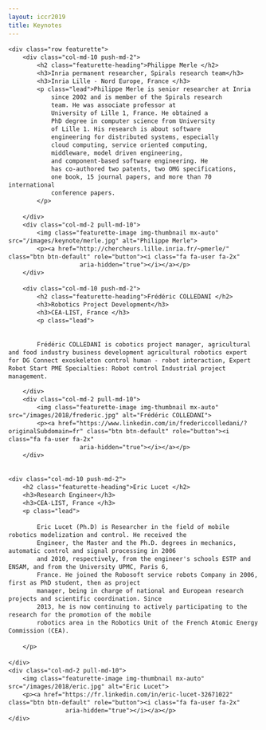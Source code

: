 ```yaml
---
layout: iccr2019
title: Keynotes
---
```


<div class="container marketing">

    <div class="row featurette">
        <div class="col-md-10 push-md-2">
            <h2 class="featurette-heading">Philippe Merle </h2>
            <h3>Inria permanent researcher, Spirals research team</h3>
            <h3>Inria Lille - Nord Europe, France </h3>
            <p class="lead">Philippe Merle is senior researcher at Inria
                since 2002 and is member of the Spirals research
                team. He was associate professor at
                University of Lille 1, France. He obtained a
                PhD degree in computer science from University
                of Lille 1. His research is about software
                engineering for distributed systems, especially
                cloud computing, service oriented computing,
                middleware, model driven engineering,
                and component-based software engineering. He
                has co-authored two patents, two OMG specifications,
                one book, 15 journal papers, and more than 70 international
                conference papers.
            </p>

        </div>
        <div class="col-md-2 pull-md-10">
            <img class="featurette-image img-thumbnail mx-auto" src="/images/keynote/merle.jpg" alt="Philippe Merle">
            <p><a href="http://chercheurs.lille.inria.fr/~pmerle/" class="btn btn-default" role="button"><i class="fa fa-user fa-2x"
                        aria-hidden="true"></i></a></p>
        </div>

        <div class="col-md-10 push-md-2">
            <h2 class="featurette-heading">Frédéric COLLEDANI </h2>
            <h3>Robotics Project Development</h3>
            <h3>CEA-LIST, France </h3>
            <p class="lead">


            Frédéric COLLEDANI is cobotics project manager, agricultural and food industry business development agricultural robotics expert for DG Connect exoskeleton control human - robot interaction, Expert Robot Start PME Specialties: Robot control Industrial project management.

</p>

        </div>
        <div class="col-md-2 pull-md-10">
            <img class="featurette-image img-thumbnail mx-auto" src="/images/2018/frederic.jpg" alt="Frédéric COLLEDANI">
            <p><a href="https://www.linkedin.com/in/fredericcolledani/?originalSubdomain=fr" class="btn btn-default" role="button"><i class="fa fa-user fa-2x"
                        aria-hidden="true"></i></a></p>
        </div>


    <div class="col-md-10 push-md-2">
        <h2 class="featurette-heading">Eric Lucet </h2>
        <h3>Research Engineer</h3>
        <h3>CEA-LIST, France </h3>
        <p class="lead">

            Eric Lucet (Ph.D) is Researcher in the field of mobile robotics modelization and control. He received the
            Engineer, the Master and the Ph.D. degrees in mechanics, automatic control and signal processing in 2006
            and 2010, respectively, from the engineer's schools ESTP and ENSAM, and from the University UPMC, Paris 6,
            France. He joined the Robosoft service robots Company in 2006, first as PhD student, then as project
            manager, being in charge of national and European research projects and scientific coordination. Since
            2013, he is now continuing to actively participating to the research for the promotion of the mobile
            robotics area in the Robotics Unit of the French Atomic Energy Commission (CEA).

        </p>

    </div>
    <div class="col-md-2 pull-md-10">
        <img class="featurette-image img-thumbnail mx-auto" src="/images/2018/eric.jpg" alt="Eric Lucet">
        <p><a href="https://fr.linkedin.com/in/eric-lucet-32671022" class="btn btn-default" role="button"><i class="fa fa-user fa-2x"
                    aria-hidden="true"></i></a></p>
    </div>

</div>
